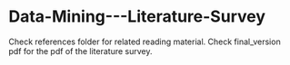 # Data-Mining---Literature-Survey

Check references folder for related reading material. Check final_version pdf for the pdf of the literature survey.
